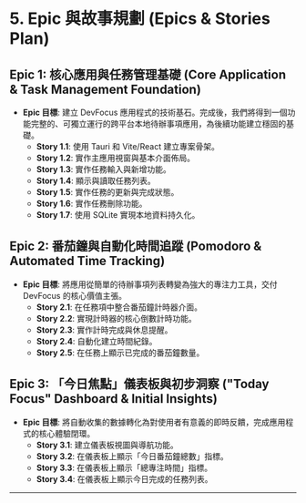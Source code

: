 # 5. Epic 與故事規劃 (Epics & Stories Plan)

## Epic 1: 核心應用與任務管理基礎 (Core Application & Task Management Foundation)
* **Epic 目標**: 建立 DevFocus 應用程式的技術基石。完成後，我們將得到一個功能完整的、可獨立運行的跨平台本地待辦事項應用，為後續功能建立穩固的基礎。
    * **Story 1.1**: 使用 Tauri 和 Vite/React 建立專案骨架。
    * **Story 1.2**: 實作主應用視窗與基本介面佈局。
    * **Story 1.3**: 實作任務輸入與新增功能。
    * **Story 1.4**: 顯示與讀取任務列表。
    * **Story 1.5**: 實作任務的更新與完成狀態。
    * **Story 1.6**: 實作任務刪除功能。
    * **Story 1.7**: 使用 SQLite 實現本地資料持久化。

## Epic 2: 番茄鐘與自動化時間追蹤 (Pomodoro & Automated Time Tracking)
* **Epic 目標**: 將應用從簡單的待辦事項列表轉變為強大的專注力工具，交付 DevFocus 的核心價值主張。
    * **Story 2.1**: 在任務項中整合番茄鐘計時器介面。
    * **Story 2.2**: 實現計時器的核心倒數計時功能。
    * **Story 2.3**: 實作計時完成與休息提醒。
    * **Story 2.4**: 自動化建立時間紀錄。
    * **Story 2.5**: 在任務上顯示已完成的番茄鐘數量。

## Epic 3: 「今日焦點」儀表板與初步洞察 ("Today Focus" Dashboard & Initial Insights)
* **Epic 目標**: 將自動收集的數據轉化為對使用者有意義的即時反饋，完成應用程式的核心體驗閉環。
    * **Story 3.1**: 建立儀表板視圖與導航功能。
    * **Story 3.2**: 在儀表板上顯示「今日番茄鐘總數」指標。
    * **Story 3.3**: 在儀表板上顯示「總專注時間」指標。
    * **Story 3.4**: 在儀表板上顯示今日完成的任務列表。

---
